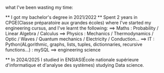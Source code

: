 what I've been wasting my time:

** I got my bachelor's degree in 2021/2022
** Spent 2 years in CPGE(Classe préparatoire aux grandes écoles) where I've started my engineering cursus, and I've learnt the following:
    ==> Maths : Probability / Linear Algebra / Calculus
    ==> Physics : Mechanics / Thermodynamics / Optic / Waves / Quantum mechanics / Electricity / Conduction...
    ==> IT : Python(ALgorithmic, graphs, lists, tuples, dictionnaries, recursive functions...)
           : mySQL 
    ==> engineering science 

** In 2024/2025 I studied in ENSIAS(École nationale supérieure d'informatique et d'analyse des systèmes) studying Data science.



